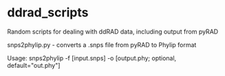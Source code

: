 # ddrad_scripts
Random scripts for dealing with ddRAD data, including output from pyRAD

snps2phylip.py - converts a .snps file from pyRAD to Phylip format

Usage: snps2phylip -f [input.snps] -o [output.phy; optional, default="out.phy"]
